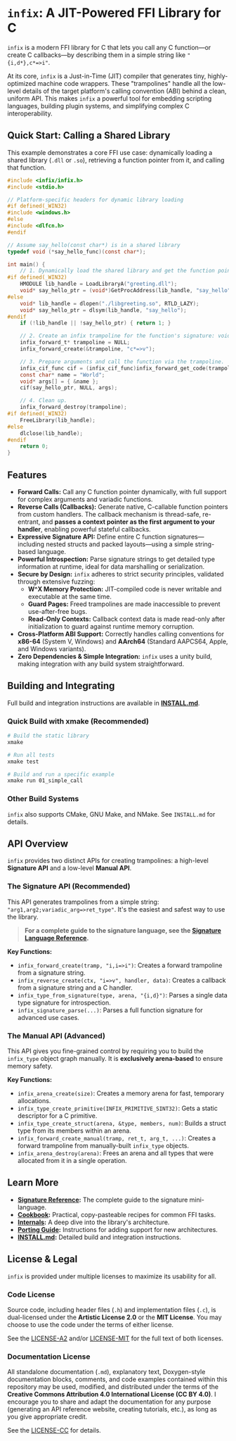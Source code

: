 # `infix`: A JIT-Powered FFI Library for C

`infix` is a modern FFI library for C that lets you call any C function—or create C callbacks—by describing them in a simple string like `"{i,d*},c*=>i"`.

At its core, `infix` is a Just-in-Time (JIT) compiler that generates tiny, highly-optimized machine code wrappers. These "trampolines" handle all the low-level details of the target platform's calling convention (ABI) behind a clean, uniform API. This makes `infix` a powerful tool for embedding scripting languages, building plugin systems, and simplifying complex C interoperability.

## Quick Start: Calling a Shared Library

This example demonstrates a core FFI use case: dynamically loading a shared library (`.dll` or `.so`), retrieving a function pointer from it, and calling that function.

```c
#include <infix/infix.h>
#include <stdio.h>

// Platform-specific headers for dynamic library loading
#if defined(_WIN32)
#include <windows.h>
#else
#include <dlfcn.h>
#endif

// Assume say_hello(const char*) is in a shared library
typedef void (*say_hello_func)(const char*);

int main() {
    // 1. Dynamically load the shared library and get the function pointer.
#if defined(_WIN32)
    HMODULE lib_handle = LoadLibraryA("greeting.dll");
    void* say_hello_ptr = (void*)GetProcAddress(lib_handle, "say_hello");
#else
    void* lib_handle = dlopen("./libgreeting.so", RTLD_LAZY);
    void* say_hello_ptr = dlsym(lib_handle, "say_hello");
#endif
    if (!lib_handle || !say_hello_ptr) { return 1; }

    // 2. Create an infix trampoline for the function's signature: void(const char*)
    infix_forward_t* trampoline = NULL;
    infix_forward_create(&trampoline, "c*=>v");

    // 3. Prepare arguments and call the function via the trampoline.
    infix_cif_func cif = (infix_cif_func)infix_forward_get_code(trampoline);
    const char* name = "World";
    void* args[] = { &name };
    cif(say_hello_ptr, NULL, args);

    // 4. Clean up.
    infix_forward_destroy(trampoline);
#if defined(_WIN32)
    FreeLibrary(lib_handle);
#else
    dlclose(lib_handle);
#endif
    return 0;
}
```

## Features

-   **Forward Calls:** Call any C function pointer dynamically, with full support for complex arguments and variadic functions.
-   **Reverse Calls (Callbacks):** Generate native, C-callable function pointers from custom handlers. The callback mechanism is thread-safe, re-entrant, and **passes a context pointer as the first argument to your handler**, enabling powerful stateful callbacks.
-   **Expressive Signature API:** Define entire C function signatures—including nested structs and packed layouts—using a simple string-based language.
-   **Powerful Introspection:** Parse signature strings to get detailed type information at runtime, ideal for data marshalling or serialization.
-   **Secure by Design:** `infix` adheres to strict security principles, validated through extensive fuzzing:
    -   **W^X Memory Protection:** JIT-compiled code is never writable and executable at the same time.
    -   **Guard Pages:** Freed trampolines are made inaccessible to prevent use-after-free bugs.
    -   **Read-Only Contexts:** Callback context data is made read-only after initialization to guard against runtime memory corruption.
-   **Cross-Platform ABI Support:** Correctly handles calling conventions for **x86-64** (System V, Windows) and **AArch64** (Standard AAPCS64, Apple, and Windows variants).
-   **Zero Dependencies & Simple Integration:** `infix` uses a unity build, making integration with any build system straightforward.

## Building and Integrating

Full build and integration instructions are available in **[INSTALL.md](INSTALL.md)**.

### Quick Build with xmake (Recommended)

```bash
# Build the static library
xmake

# Run all tests
xmake test

# Build and run a specific example
xmake run 01_simple_call
```

### Other Build Systems

`infix` also supports CMake, GNU Make, and NMake. See `INSTALL.md` for details.

## API Overview

`infix` provides two distinct APIs for creating trampolines: a high-level **Signature API** and a low-level **Manual API**.

### The Signature API (Recommended)

This API generates trampolines from a simple string: `"arg1,arg2;variadic_arg=>ret_type"`. It's the easiest and safest way to use the library.

> **For a complete guide to the signature language, see the [Signature Language Reference](docs/signatures.md).**

**Key Functions:**
-   `infix_forward_create(tramp, "i,i=>i")`: Creates a forward trampoline from a signature string.
-   `infix_reverse_create(ctx, "i=>v", handler, data)`: Creates a callback from a signature string and a C handler.
-   `infix_type_from_signature(type, arena, "{i,d}")`: Parses a single data type signature for introspection.
-   `infix_signature_parse(...)`: Parses a full function signature for advanced use cases.

### The Manual API (Advanced)

This API gives you fine-grained control by requiring you to build the `infix_type` object graph manually. It is **exclusively arena-based** to ensure memory safety.

**Key Functions:**
-   `infix_arena_create(size)`: Creates a memory arena for fast, temporary allocations.
-   `infix_type_create_primitive(INFIX_PRIMITIVE_SINT32)`: Gets a static descriptor for a C primitive.
-   `infix_type_create_struct(arena, &type, members, num)`: Builds a struct type from its members within an arena.
-   `infix_forward_create_manual(tramp, ret_t, arg_t, ...)`: Creates a forward trampoline from manually-built `infix_type` objects.
-   `infix_arena_destroy(arena)`: Frees an arena and all types that were allocated from it in a single operation.

## Learn More

*   **[Signature Reference](docs/signatures.md):** The complete guide to the signature mini-language.
*   **[Cookbook](docs/cookbook.md):** Practical, copy-pasteable recipes for common FFI tasks.
*   **[Internals](docs/internals.md):** A deep dive into the library's architecture.
*   **[Porting Guide](docs/porting.md):** Instructions for adding support for new architectures.
*   **[INSTALL.md](INSTALL.md):** Detailed build and integration instructions.

## License & Legal

`infix` is provided under multiple licenses to maximize its usability for all.

### Code License

Source code, including header files (`.h`) and implementation files (`.c`), is dual-licensed under the **Artistic License 2.0** or the **MIT License**. You may choose to use the code under the terms of either license.

See the [LICENSE-A2](LICENSE-A2) and/or [LICENSE-MIT](LICENSE-MIT) for the full text of both licenses.

### Documentation License

All standalone documentation (`.md`), explanatory text, Doxygen-style documentation blocks, comments, and code examples contained within this repository may be used, modified, and distributed under the terms of the **Creative Commons Attribution 4.0 International License (CC BY 4.0)**. I encourage you to share and adapt the documentation for any purpose (generating an API reference website, creating tutorials, etc.), as long as you
give appropriate credit.

See the [LICENSE-CC](LICENSE-CC) for details.
